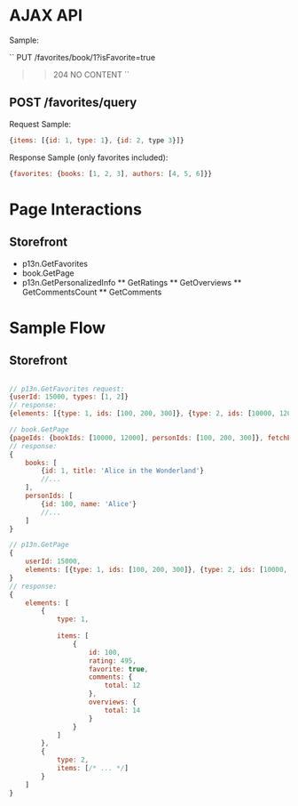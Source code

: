 
# AJAX API


Sample:

``
PUT /favorites/book/1?isFavorite=true

>> 204 NO CONTENT
``

## POST /favorites/query

Request Sample:

```js
{items: [{id: 1, type: 1}, {id: 2, type 3}]}
```

Response Sample (only favorites included):

```js
{favorites: {books: [1, 2, 3], authors: [4, 5, 6]}}
```

# Page Interactions

## Storefront

* p13n.GetFavorites
* book.GetPage
* p13n.GetPersonalizedInfo
** GetRatings
** GetOverviews
** GetCommentsCount
** GetComments

# Sample Flow

## Storefront

```js

// p13n.GetFavorites request:
{userId: 15000, types: [1, 2]}
// response:
{elements: [{type: 1, ids: [100, 200, 300]}, {type: 2, ids: [10000, 12000]}]}

// book.GetPage
{pageIds: {bookIds: [10000, 12000], personIds: [100, 200, 300]}, fetchBookDependencies: true}
// response:
{
    books: [
        {id: 1, title: 'Alice in the Wonderland'}
        //...
    ],
    personIds: [
        {id: 100, name: 'Alice'}
        //...
    ]
}

// p13n.GetPage
{
    userId: 15000,
    elements: [{type: 1, ids: [100, 200, 300]}, {type: 2, ids: [10000, 12000]}]
}
// response:
{
    elements: [
        {
            type: 1,
            
            items: [
                {
                    id: 100,
                    rating: 495,
                    favorite: true,
                    comments: {
                        total: 12
                    },
                    overviews: {
                        total: 14
                    }
                }
            ]
        },
        {
            type: 2,
            items: [/* ... */]
        }
    ]
}

```

